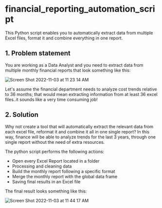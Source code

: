 # financial_reporting_automation_script
This Python script enables you to automatically extract data from multiple Excel files, format it and combine everything in one report.

## 1. Problem statement
You are working as a Data Analyst and you need to extract data from multiple monthly financial reports that look something like this:

![Screen Shot 2022-11-03 at 11 23 14 AM](https://user-images.githubusercontent.com/87010794/199697256-593a9607-9b48-48ea-a931-3f4f130ddfb3.png)

Let's assume the financial department needs to analyze cost trends relative to 36 months; that would mean extracting information from at least 36
excel files..it sounds like a very time consuming job!

## 2. Solution
Why not create a tool that will automatically extract the relevant data from each excel file, reformat it and combine it all in one single report?
In this way, finance will be able to analyze trends for the last 3 years, through one single report without the need of extra resources.

The python script performs the following actions:
- Open every Excel Report located in a folder
- Processing and cleaning data
- Build the monthly report following a specific format
- Merge the monthly report with the global data frame
- Saving final results in an Excel file

The final result looks something like this:

![Screen Shot 2022-11-03 at 11 44 17 AM](https://user-images.githubusercontent.com/87010794/199701312-5e8ca6be-c5d3-4dee-92ef-fb912e3f8ec9.png)
